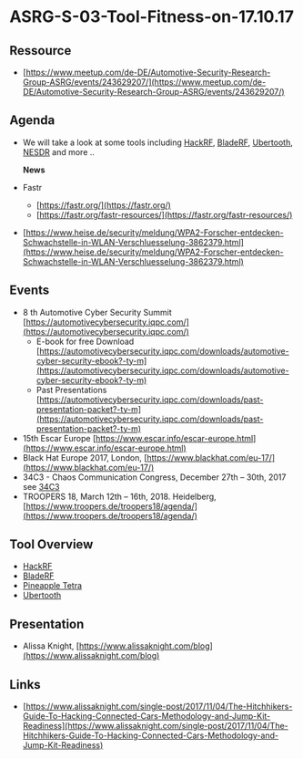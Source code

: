 # ASRG-S-03-Tool-Fitness-on-17.10.17

## Ressource

* [https://www.meetup.com/de-DE/Automotive-Security-Research-Group-ASRG/events/243629207/](https://www.meetup.com/de-DE/Automotive-Security-Research-Group-ASRG/events/243629207/)

## Agenda

* We will take a look at some tools including [HackRF](HackRF), [BladeRF](BladeRF), [Ubertooth](Ubertooth), [NESDR](NESDR) and more ..

  **News**

* Fastr 
  * [https://fastr.org/](https://fastr.org/)
  * [https://fastr.org/fastr-resources/](https://fastr.org/fastr-resources/)
* [https://www.heise.de/security/meldung/WPA2-Forscher-entdecken-Schwachstelle-in-WLAN-Verschluesselung-3862379.html](https://www.heise.de/security/meldung/WPA2-Forscher-entdecken-Schwachstelle-in-WLAN-Verschluesselung-3862379.html)

## Events

* 8 th Automotive Cyber Security Summit [https://automotivecybersecurity.iqpc.com/](https://automotivecybersecurity.iqpc.com/)
  * E-book for free Download [https://automotivecybersecurity.iqpc.com/downloads/automotive-cyber-security-ebook?-ty-m](https://automotivecybersecurity.iqpc.com/downloads/automotive-cyber-security-ebook?-ty-m)
  * Past Presentations [https://automotivecybersecurity.iqpc.com/downloads/past-presentation-packet?-ty-m](https://automotivecybersecurity.iqpc.com/downloads/past-presentation-packet?-ty-m)
* 15th Escar Europe [https://www.escar.info/escar-europe.html](https://www.escar.info/escar-europe.html)
* Black Hat Europe 2017, London, [https://www.blackhat.com/eu-17/](https://www.blackhat.com/eu-17/)
* 34C3 - Chaos Communication Congress,  December 27th – 30th, 2017 see [34C3](34C3)
* TROOPERS 18, March 12th – 16th, 2018. Heidelberg, [https://www.troopers.de/troopers18/agenda/](https://www.troopers.de/troopers18/agenda/)

## Tool Overview

* [HackRF](HackRF)
* [BladeRF](BladeRF)
* [Pineapple Tetra](Pineapple-Tetra)
* [Ubertooth](Ubertooth)

## Presentation

* Alissa Knight, [https://www.alissaknight.com/blog](https://www.alissaknight.com/blog)

## Links

* [https://www.alissaknight.com/single-post/2017/11/04/The-Hitchhikers-Guide-To-Hacking-Connected-Cars-Methodology-and-Jump-Kit-Readiness](https://www.alissaknight.com/single-post/2017/11/04/The-Hitchhikers-Guide-To-Hacking-Connected-Cars-Methodology-and-Jump-Kit-Readiness)


